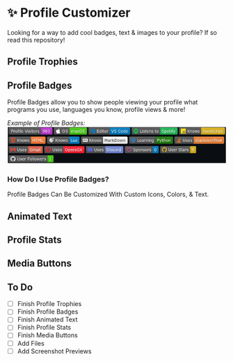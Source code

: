 # ✨ Profile Customizer
Looking for a way to add cool badges, text &amp; images to your profile? If so read this repository!

## Profile Trophies

## Profile Badges
Profile Badges allow you to show people viewing your profile what programs you use, languages you know, profile views & more!

*Example of Profile Badges:*
![Profile Badges Example](Screenshots/badges_example.png)

### How Do I Use Profile Badges?
Profile Badges Can Be Customized With Custom Icons, Colors, & Text.

## Animated Text

## Profile Stats

## Media Buttons

## To Do
- [ ] Finish Profile Trophies
- [ ] Finish Profile Badges
- [ ] Finish Animated Text
- [ ] Finish Profile Stats
- [ ] Finish Media Buttons
- [ ] Add Files
- [ ] Add Screenshot Previews
